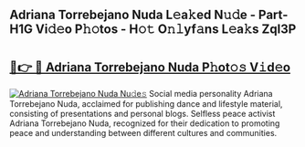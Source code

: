 ## Adriana Torrebejano Nuda L𝚎a𝚔ed N𝚞𝚍e - Part-H1G Vi𝚍𝚎o P𝚑𝚘tos - H𝚘𝚝 O𝚗𝚕yf𝚊ns L𝚎a𝚔s Zql3P

# <h2><a href="http://kf3uy35.oniu.top/?m=Adriana+Torrebejano+Nuda">🔗👉 🔴 Adriana Torrebejano Nuda P𝚑ot𝚘𝚜 V𝚒d𝚎o</a></h2>

[![Adriana Torrebejano Nuda Nu𝚍e𝚜](https://i.imgur.com/0qMVB7G.gif)](http://kf3uy35.oniu.top/?m=Adriana+Torrebejano+Nuda)
Social media personality Adriana Torrebejano Nuda, acclaimed for publishing dance and lifestyle material, consisting of presentations and personal blogs. Selfless peace activist Adriana Torrebejano Nuda, recognized for their dedication to promoting peace and understanding between different cultures and communities.  

